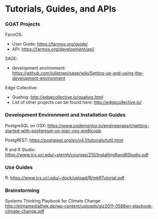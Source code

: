 # Tutorials, Guides, and APIs

### GOAT Projects
FarmOS:
* User Guide: https://farmos.org/guide/
* API: https://farmos.org/development/api/

SAGE:
* development environment: https://github.com/julietnpn/sage/wiki/Setting-up-and-using-the-development-environment

Edge Collective:
* Quahog: http://edgecollective.io/quahog.html
* List of other projects can be found here: http://edgecollective.io/

### Development Environment and Installation Guides
PostgreSQL on OSX: https://www.codementor.io/engineerapart/getting-started-with-postgresql-on-mac-osx-are8jcopb

PostgREST: https://postgrest.org/en/v4.1/tutorials/tut0.html

R and R Studio: https://www.ics.uci.edu/~sternh/courses/210/InstallingRandRStudio.pdf


### Use Guides
R: https://www.ics.uci.edu/~dock/upload/R/mkRTutorial.pdf


### Brainstorming
Systems Thinking Playbook for Climate Change: http://klimamediathek.de/wp-content/uploads/giz2011-0588en-playbook-climate-change.pdf


